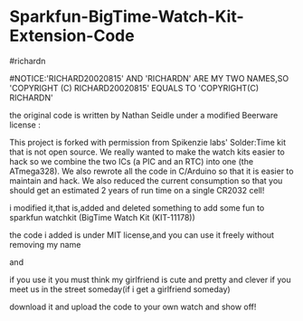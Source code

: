 # Sparkfun-BigTime-Watch-Kit-Extension-Code

#richardn

#NOTICE:'RICHARD20020815' AND 'RICHARDN' ARE MY TWO NAMES,SO 'COPYRIGHT (C) RICHARD20020815' EQUALS TO 'COPYRIGHT(C) RICHARDN'

the original code is written by Nathan Seidle under a modified Beerware license :

This project is forked with permission from Spikenzie labs' Solder:Time kit that is not open source. We really wanted to make the watch kits easier to hack so we combine the two ICs (a PIC and an RTC) into one (the ATmega328). We also rewrote all the code in C/Arduino so that it is easier to maintain and hack. We also reduced the current consumption so that you should get an estimated 2 years of run time on a single CR2032 cell!

i modified it,that is,added and deleted something to add some fun to sparkfun watchkit (BigTime Watch Kit (KIT-11178))

the code i added is under MIT license,and you can use it freely without removing my name

and 

if you use it
you must think my girlfriend is cute and pretty and clever if you meet us in the street someday(if i get a girlfriend someday)

download it and upload the code to your own watch
and show off!
